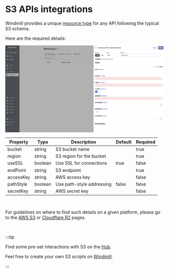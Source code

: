 # S3 APIs integrations

Windmill provides a unique [resource type](https://hub.windmill.dev/resource_types/42/) for any API following the typical S3 schema.

Here are the required details:

![S3 resource type](../assets/integrations/add-s3.png.webp)

| Property  | Type    | Description               | Default | Required |
| --------- | ------- | ------------------------- | ------- | -------- |
| bucket    | string  | S3 bucket name            |         | true     |
| region    | string  | S3 region for the bucket  |         | true     |
| useSSL    | boolean | Use SSL for connections   | true    | false    |
| endPoint  | string  | S3 endpoint               |         | true     |
| accessKey | string  | AWS access key            |         | false    |
| pathStyle | boolean | Use path-style addressing | false   | false    |
| secretKey | string  | AWS secret key            |         | false    |

<br/>

For guidelines on where to find such details on a given platform, please go to the [AWS S3](./aws-s3.md) or [Cloudflare R2](./cloudlare-r2.md) pages.

<br/>

:::tip

Find some pre-set interactions with S3 on the [Hub](https://hub.windmill.dev/integrations/s3).

Feel free to create your own S3 scripts on [Windmill](../getting_started/00_how_to_use_windmill/index.mdx).

:::
